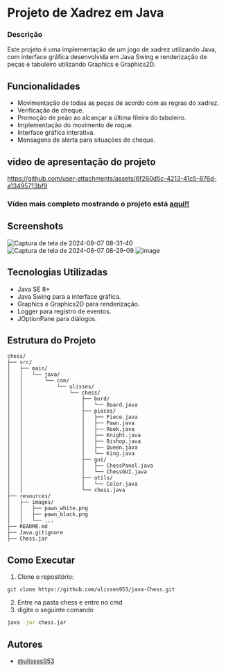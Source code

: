 
# Projeto de Xadrez em Java

### Descrição

Este projeto é uma implementação de um jogo de xadrez utilizando Java, com interface gráfica desenvolvida em Java Swing e renderização de peças e tabuleiro utilizando Graphics e Graphics2D.

## Funcionalidades

* Movimentação de todas as peças de acordo com as regras do xadrez.
* Verificação de cheque.
* Promoção de peão ao alcançar a última fileira do tabuleiro.
* Implementação do movimento de roque.
* Interface gráfica interativa.
* Mensagens de alerta para situações de cheque.
## video de apresentação do projeto 

https://github.com/user-attachments/assets/6f260d5c-4213-41c5-876d-a13495713bf9

### Vídeo mais completo mostrando o projeto está [aqui!!](https://www.youtube.com/watch?v=hnYlqXNdd2M)



## Screenshots

![Captura de tela de 2024-08-07 08-31-40](https://github.com/user-attachments/assets/ba5e18c3-ca3b-44d2-ab36-c73439d7da8a)
![Captura de tela de 2024-08-07 08-29-09](https://github.com/user-attachments/assets/7e1fa386-5c70-48a6-b2e0-e2fb1bd240b6)
![image](https://github.com/user-attachments/assets/b2f49b83-781f-4e1f-9c00-2138b1a73436)



## Tecnologias Utilizadas

- Java SE 8+
- Java Swing para a interface gráfica.
- Graphics e Graphics2D para renderização.
- Logger para registro de eventos.
- JOptionPane para diálogos.
## Estrutura do Projeto

```MD
chess/
├── src/
│   ├── main/
│   │   └── java/
│   │       └── com/
│   │           └── ulisses/
│   │               └── chess/
│   │                   ├── bord/
│   │                   │   └── Board.java
│   │                   ├── pieces/
│   │                   │   ├── Piece.java
│   │                   │   ├── Pawn.java
│   │                   │   ├── Rook.java
│   │                   │   ├── Knight.java
│   │                   │   ├── Bishop.java
│   │                   │   ├── Queen.java
│   │                   │   └── King.java
│   │                   ├── gui/
│   │                   │   ├── ChessPanel.java
│   │                   │   └── ChessGUI.java
│   │                   ├── utils/
│   │                   │   └── Color.java
│   │                   └── chess.java
├── resources/
│   ├── images/
│   │   ├── pawn_white.png
│   │   ├── pawn_black.png
│   │   └── ...
├── README.md
├── Java.gitignore
├── Chess.jar
```
## Como Executar

1. Clone o repositório:
```git
git clone https://github.com/ulisses953/java-Chess.git
``` 
2. Entre na pasta chess e entre no cmd
3. digite o seguinte comando 
```cmd
java -jar chess.jar
```
## Autores

- [@ulisses953](https://github.com/ulisses953)

